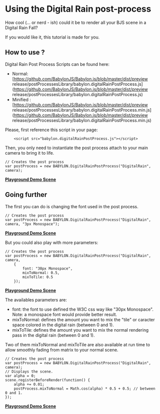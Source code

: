# Using the Digital Rain post-process

How cool (... or nerd - ish) could it be to render all your BJS scene in a Digital Rain Fall?

If you would like it, this tutorial is made for you.

## How to use ?

Digital Rain Post Process Scripts can be found here: 
- Normal: [https://github.com/BabylonJS/Babylon.js/blob/master/dist/preview release/postProcessesLibrary/babylon.digitalRainPostProcess.js](https://github.com/BabylonJS/Babylon.js/blob/master/dist/preview release/postProcessesLibrary/babylon.digitalRainPostProcess.js)
- Minified : [https://github.com/BabylonJS/Babylon.js/blob/master/dist/preview release/postProcessesLibrary/babylon.digitalRainPostProcess.min.js](https://github.com/BabylonJS/Babylon.js/blob/master/dist/preview release/postProcessesLibrary/babylon.digitalRainPostProcess.min.js)

Please, first reference this script in your page:

```
	<script src="babylon.digitalRainPostProcess.js"></script>
```

Then, you only need to instantiate the post process attach to your main camera to bring it to life.

```
// Creates the post process
var postProcess = new BABYLON.DigitalRainPostProcess("DigitalRain", camera);
```

[**Playground Demo Scene**](http://babylonjs-playground.com/#2I28SC#6)

## Going further

The first you can do is changing the font used in the post process.

```
// Creates the post process
var postProcess = new BABYLON.DigitalRainPostProcess("DigitalRain", camera, "3px Monospace");
```

[**Playground Demo Scene**](http://babylonjs-playground.com/#2I28SC#7)

But you could also play with more parameters:

```
// Creates the post process
var postProcess = new BABYLON.DigitalRainPostProcess("DigitalRain", camera, 
    {
        font: "30px Monospace",
        mixToNormal: 0.5,
        mixToTile: 0.5        
    });
```

[**Playground Demo Scene**](http://babylonjs-playground.com/#2I28SC#8)

The availables parameters are:

- font: the font to use defined the W3C css way like "30px Monospace". Note: a monospace font would provide better result.
- mixToNormal: defines the amount you want to mix the "tile" or caracter space colored in the digital rain (between 0 and 1).
- mixToTile: defines the amount you want to mix the normal rendering pass in the digital rain (between 0 and 1).

Two of them mixToNormal and mixToTile are also available at run time to allow smoothly fading from matrix to your normal scene.

```
// Creates the post process
var postProcess = new BABYLON.DigitalRainPostProcess("DigitalRain", camera);
// Displays the scene.
var alpha = 0;
scene.registerBeforeRender(function() {
    alpha += 0.01;
    postProcess.mixToNormal = Math.cos(alpha) * 0.5 + 0.5; // between 0 and 1.
});
```

[**Playground Demo Scene**](http://babylonjs-playground.com/#2I28SC#9)

